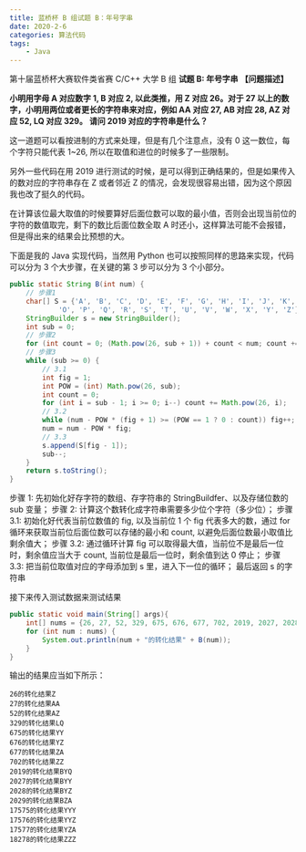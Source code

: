 ```yaml
---
title: 蓝桥杯 B 组试题 B：年号字串
date: 2020-2-6
categories: 算法代码
tags:
    - Java
---
```


第十届蓝桥杯大赛软件类省赛 C/C++ 大学 B 组
**试题 B: 年号字串**
**【问题描述】**

**小明用字母 A 对应数字 1, B 对应 2, 以此类推，用 Z 对应 26。对于 27 以上的数字，小明用两位或者更长的字符串来对应，例如 AA 对应 27, AB 对应 28, AZ 对应 52, LQ 对应 329。**
**请问 2019 对应的字符串是什么？**

<!--more-->

这一道题可以看按进制的方式来处理，但是有几个注意点，没有 0 这一数位，每个字符只能代表 1~26, 所以在取值和进位的时候多了一些限制。

另外一些代码在用 2019 进行测试的时候，是可以得到正确结果的，但是如果传入的数对应的字符串存在 Z 或者邻近 Z 的情况，会发现很容易出错，因为这个原因我也改了挺久的代码。

在计算该位最大取值的时候要算好后面位数可以取的最小值，否则会出现当前位的字符的数值取完，剩下的数比后面位数全取 A 时还小，这样算法可能不会报错，但是得出来的结果会比预想的大。

下面是我的 Java 实现代码，当然用 Python 也可以按照同样的思路来实现，代码可以分为 3 个大步骤，在关键的第 3 步可以分为 3 个小部分。

```Java
public static String B(int num) {
    // 步骤1
    char[] S = {'A', 'B', 'C', 'D', 'E', 'F', 'G', 'H', 'I', 'J', 'K', 'L', 'M', 'N',
            'O', 'P', 'Q', 'R', 'S', 'T', 'U', 'V', 'W', 'X', 'Y', 'Z'};
    StringBuilder s = new StringBuilder();
    int sub = 0;
    // 步骤2
    for (int count = 0; (Math.pow(26, sub + 1)) + count < num; count += Math.pow(26, sub)) sub++;
    // 步骤3
    while (sub >= 0) {
        // 3.1
        int fig = 1;
        int POW = (int) Math.pow(26, sub);
        int count = 0;
        for (int i = sub - 1; i >= 0; i--) count += Math.pow(26, i);
        // 3.2
        while (num - POW * (fig + 1) >= (POW == 1 ? 0 : count)) fig++;
        num = num - POW * fig;
        // 3.3
        s.append(S[fig - 1]);
        sub--;
    }
    return s.toString();
}
```

步骤 1: 先初始化好存字符的数组、存字符串的 StringBuildfer、以及存储位数的 sub 变量；
步骤 2: 计算这个数转化成字符串需要多少位个字符（多少位）；
步骤 3.1: 初始化好代表当前位数值的 fig, 以及当前位 1 个 fig 代表多大的数，通过 for 循环来获取当前位后面位数可以存储的最小和 count, 以避免后面位数最小取值比剩余值大；
步骤 3.2: 通过循环计算 fig 可以取得最大值，当前位不是最后一位时，剩余值应当大于 count, 当前位是最后一位时，剩余值到达 0 停止；
步骤 3.3: 把当前位取值对应的字母添加到 s 里，进入下一位的循环；
最后返回 s 的字符串

接下来传入测试数据来测试结果

```Java
public static void main(String[] args){
    int[] nums = {26, 27, 52, 329, 675, 676, 677, 702, 2019, 2027, 2028, 2029, 17575, 17576, 17577, 18278};
    for (int num : nums) {
        System.out.println(num + "的转化结果" + B(num));
    }
}
```

输出的结果应当如下所示：

```Text
26的转化结果Z
27的转化结果AA
52的转化结果AZ
329的转化结果LQ
675的转化结果YY
676的转化结果YZ
677的转化结果ZA
702的转化结果ZZ
2019的转化结果BYQ
2027的转化结果BYY
2028的转化结果BYZ
2029的转化结果BZA
17575的转化结果YYY
17576的转化结果YYZ
17577的转化结果YZA
18278的转化结果ZZZ
```
